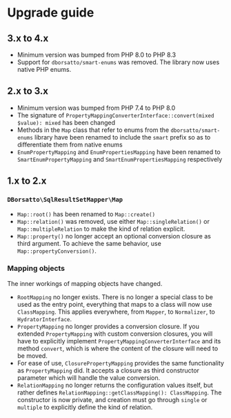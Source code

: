 # Upgrade guide

## 3.x to 4.x

* Minimum version was bumped from PHP 8.0 to PHP 8.3
* Support for `dborsatto/smart-enums` was removed. The library now uses native PHP enums.

## 2.x to 3.x

* Minimum version was bumped from PHP 7.4 to PHP 8.0
* The signature of `PropertyMappingConverterInterface::convert(mixed $value): mixed` has been changed
* Methods in the `Map` class that refer to enums from the `dborsatto/smart-enums` library have been renamed to include the `smart` prefix so as to differentiate them from native enums
* `EnumPropertyMapping` and `EnumPropertiesMapping` have been renamed to `SmartEnumPropertyMapping` and `SmartEnumPropertiesMapping` respectively

## 1.x to 2.x

### `DBorsatto\SqlResultSetMapper\Map`

* `Map::root()` has been renamed to `Map::create()`
* `Map::relation()` was removed, use either `Map::singleRelation()` or `Map::multipleRelation` to make the kind of relation explicit.
* `Map::property()` no longer accept an optional conversion closure as third argument. To achieve the same behavior, use `Map::propertyConversion()`.

### Mapping objects

The inner workings of mapping objects have changed.

* `RootMapping` no longer exists. There is no longer a special class to be used as the entry point, everything that maps to a class will now use `ClassMapping`. This applies everywhere, from `Mapper`, to `Normalizer`, to `HydratorInterface`.
* `PropertyMapping` no longer provides a conversion closure. If you extended `PropertyMapping` with custom conversion closures, you will have to explicitly implement `PropertyMappingConverterInterface` and its method `convert`, which is where the content of the closure will need to be moved.
* For ease of use, `ClosurePropertyMapping` provides the same functionality as `PropertyMapping` did. It accepts a closure as third constructor parameter which will handle the value conversion.
* `RelationMapping` no longer returns the configuration values itself, but rather defines `RelationMapping::getClassMapping(): ClassMapping`. The constructor is now private, and creation must go through `single` or `multiple` to explicitly define the kind of relation.

